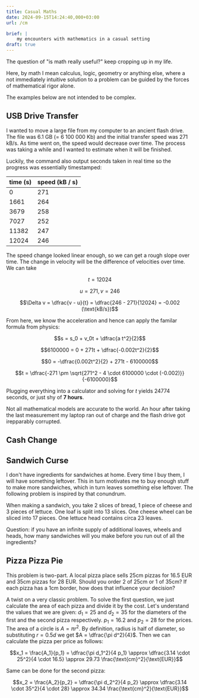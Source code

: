 ```yaml
---
title: Casual Maths
date: 2024-09-15T14:24:40,000+03:00
url: /cm

brief: |
    my encounters with mathematics in a casual setting
draft: true
---
```


The question of "is math really useful?" keep cropping up in my life.

Here, by math I mean calculus, logic, geometry or anything else, where a not immediately intuitive solution to a problem can be guided by the forces of mathematical rigor alone.

The examples below are not intended to be complex. 

## USB Drive Transfer

I wanted to move a large file from my computer to an ancient flash drive. The file was 6.1 GB (= 6 100 000 Kb) and the initial transfer speed was 271 kB/s. As time went on, the speed would decrease over time. The process was taking a while and I wanted to estimate when it will be finished.

Luckily, the command also output seconds taken in real time so the progress was essentially timestamped:

| time (s) | speed (kB / s) |
| -------- | -------------- |
| 0        | 271            |
| 1661     | 264            |
| 3679     | 258            |
| 7027     | 252            |
| 11382    | 247            |
| 12024    | 246            |

The speed change looked linear enough, so we can get a rough slope over time. The change in velocity will be the difference of velocities over time. We can take

$$t = 12024$$

$$u = 271, v = 246$$

$$\Delta v = \dfrac{v - u}{t} = \dfrac{246 - 271}{12024} = -0.002 (\text{kB/s})$$

From here, we know the acceleration and hence can apply the familar formula from physics:

$$s = s_0 + v_0t + \dfrac{a t^2}{2}$$

$$6100000 = 0 + 271t + \dfrac{-0.002t^2}{2}$$

$$0 = -\dfrac{0.002t^2}{2} + 271t - 6100000$$

$$t = \dfrac{-271 \pm \sqrt{271^2 - 4 \cdot 6100000 \cdot (-0.002)}}{-6100000}$$

Plugging everything into a calculator and solving for $t$ yields $24774$ seconds, or just shy of __7 hours__.

Not all mathematical models are accurate to the world. An hour after taking the last measurement my laptop ran out of charge and the flash drive got irepparably corrupted.

## Cash Change

## Sandwich Curse

I don't have ingredients for sandwiches at home. Every time I buy them, I will have something leftover. This in turn motivates me to buy enough stuff to make more sandwiches, which in turn leaves something else leftover. The following problem is inspired by that conundrum.

When making a sandwich, you take 2 slices of bread, 1 piece of cheese and 3 pieces of lettuce. One loaf is split into 13 slices. One cheese wheel can be sliced into 17 pieces. One lettuce head contains circa 23 leaves.

Question: if you have an infinite supply of additional loaves, wheels and heads, how many sandwiches will you make before you run out of all the ingredients?

## Pizza Pizza Pie

This problem is two-part. A local pizza place sells $25\text{cm}$ pizzas for $16.5 \text{ EUR}$ and $35 \text{cm}$ pizzas for $28 \text{ EUR}$. Should you order 2 of $25 \text{cm}$ or 1 of $35 \text{cm}$? If each pizza has a $1\text{cm}$ border, how does that influence your decision?

A twist on a very classic problem. To solve the first question, we just calculate the area of each pizza and divide it by the cost. Let's understand the values that we are given: $d_1 = 25$ and $d_2 = 35$ for the diameters of the first and the second pizza respectively. $p_1 = 16.2$ and $p_2 = 28$ for the prices. The area of a circle is $A = \pi r^2$. By definition, radius is half of diameter, so substituting $r = 0.5d$ we get $A = \dfrac{\pi d^2}{4}$. Then we can calculate the pizza per price as follows:

$$x_1 = \frac{A_1}{p_1} = \dfrac{\pi d_1^2}{4 p_1} \approx \dfrac{3.14 \cdot 25^2}{4 \cdot 16.5} \approx 29.73 \frac{\text{cm}^2}{\text{EUR}}$$

Same can be done for the second pizza:

$$x_2 = \frac{A_2}{p_2} = \dfrac{\pi d_2^2}{4 p_2} \approx \dfrac{3.14 \cdot 35^2}{4 \cdot 28} \approx 34.34 \frac{\text{cm}^2}{\text{EUR}}$$
